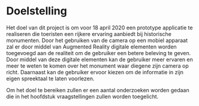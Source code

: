 # Doelstelling
Het doel van dit project is om voor 18 april 2020 een prototype applicatie te realiseren die toeristen een rijkere ervaring aanbiedt bij historische monumenten. Door het gebruiken van de camera op een mobiel apparaat zal er door middel van Augmented Reality digitale elementen worden toegevoegd aan de realiteit om de gebruiker een betere beleving te geven. Door middel van deze digitale elementen kan de gebruiker meer ervaren en meer te weten te komen over het monument waar diegene zijn camera op richt. Daarnaast kan de gebruiker ervoor kiezen om de informatie in zijn eigen spreektaal te laten voorlezen.

Om het doel te bereiken zullen er een aantal onderzoeken worden gedaan die in het hoofdstuk vraagstellingen zullen worden toegelicht.

